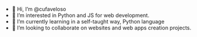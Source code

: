 - 👋 Hi, I’m @cufaveloso
- 👀 I’m interested in Python and JS for web development.
- 🌱 I’m currently learning in a self-taught way, Python language
- 💞️ I’m looking to collaborate on websites and web apps creation projects.

<!---
cufaveloso/cufaveloso is a ✨ special ✨ repository because its `README.md` (this file) appears on your GitHub profile.
You can click the Preview link to take a look at your changes.
--->
